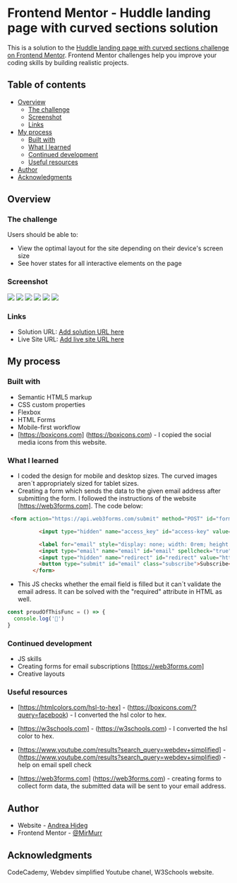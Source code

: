 # Frontend Mentor - Huddle landing page with curved sections solution

This is a solution to the [Huddle landing page with curved sections challenge on Frontend Mentor](https://www.frontendmentor.io/challenges/huddle-landing-page-with-curved-sections-5ca5ecd01e82137ec91a50f2). Frontend Mentor challenges help you improve your coding skills by building realistic projects. 

## Table of contents

- [Overview](#overview)
  - [The challenge](#the-challenge)
  - [Screenshot](#screenshot)
  - [Links](#links)
- [My process](#my-process)
  - [Built with](#built-with)
  - [What I learned](#what-i-learned)
  - [Continued development](#continued-development)
  - [Useful resources](#useful-resources)
- [Author](#author)
- [Acknowledgments](#acknowledgments)


## Overview

### The challenge

Users should be able to:

- View the optimal layout for the site depending on their device's screen size
- See hover states for all interactive elements on the page

### Screenshot
![](./1440email_error.png)
![](./1440px_button_active.png)
![](./1440px.png)
![](./375form_error.png)
![](./375px_button_active.png)
![](./375px.png)


### Links

- Solution URL: [Add solution URL here](https://your-solution-url.com)
- Live Site URL: [Add live site URL here](https://your-live-site-url.com)

## My process

### Built with

- Semantic HTML5 markup
- CSS custom properties
- Flexbox
- HTML Forms
- Mobile-first workflow
- [https://boxicons.com] (https://boxicons.com) - I copied the social media icons from this website.



### What I learned

- I coded the design for mobile and desktop sizes. The curved images aren´t appropriately sized for tablet sizes. 
- Creating a form which sends the data to the given email address after submitting the form. I followed the instructions of the website [https://web3forms.com]. The code below:

```html
 <form action="https://api.web3forms.com/submit" method="POST" id="form">

          <input type="hidden" name="access_key" id="access-key" value="db073e47-3004-42f4-9242-64af4e35b60b">

          <label for="email" style="display: none; width: 0rem; height: 0rem;">E-mail</label>
          <input type="email" name="email" id="email" spellcheck="true" contenteditable="true">
          <input type="hidden" name="redirect" id="redirect" value="https://web3forms.com/success">
          <button type="submit" id="email" class="subscribe">Subscribe</button>
        </form>
```

- This JS checks whether the email field is filled but it can´t validate the email adress. It can be solved with the "required" attribute in HTML as well. 
```js
const proudOfThisFunc = () => {
  console.log('🎉')
}
```


### Continued development

- JS skills
- Creating forms for email subscriptions [https://web3forms.com]
- Creative layouts 


### Useful resources

- [https://htmlcolors.com/hsl-to-hex] - (https://boxicons.com/?query=facebook) - I converted the hsl color to hex. 
- [https://w3schools.com] - (https://w3schools.com) - I converted the hsl color to hex. 
- [https://www.youtube.com/results?search_query=webdev+simplified] - (https://www.youtube.com/results?search_query=webdev+simplified) - help on email spell check

- [https://web3forms.com] (https://web3forms.com) - creating forms to collect form data, the submitted data will be sent to your email address.


## Author

- Website - [Andrea Hideg](https://www.your-site.com)
- Frontend Mentor - [@MirMurr](https://www.frontendmentor.io/profile/MirMurr)


## Acknowledgments

CodeCademy, Webdev simplified Youtube chanel, W3Schools website.
